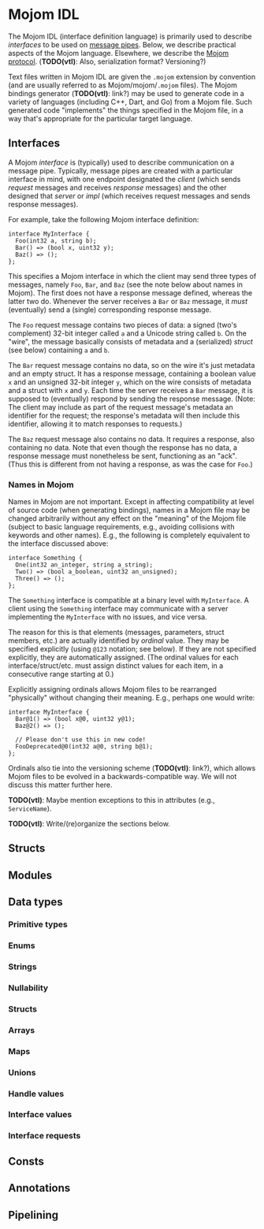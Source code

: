 # Mojom IDL

The Mojom IDL (interface definition language) is primarily used to describe
*interfaces* to be used on [message pipes](message_pipes.md). Below, we describe
practical aspects of the Mojom language. Elsewhere, we describe the [Mojom
protocol](mojom_protocol.md). (**TODO(vtl)**: Also, serialization format?
Versioning?)

Text files written in Mojom IDL are given the `.mojom` extension by convention
(and are usually referred to as Mojom/mojom/`.mojom` files). The Mojom bindings
generator (**TODO(vtl)**: link?) may be used to generate code in a variety of
languages (including C++, Dart, and Go) from a Mojom file. Such generated code
"implements" the things specified in the Mojom file, in a way that's appropriate
for the particular target language.

## Interfaces

A Mojom *interface* is (typically) used to describe communication on a message
pipe. Typically, message pipes are created with a particular interface in mind,
with one endpoint designated the *client* (which sends *request* messages and
receives *response* messages) and the other designed that *server* or *impl*
(which receives request messages and sends response messages).

For example, take the following Mojom interface definition:
```mojom
interface MyInterface {
  Foo(int32 a, string b);
  Bar() => (bool x, uint32 y);
  Baz() => ();
};
```
This specifies a Mojom interface in which the client may send three types of
messages, namely `Foo`, `Bar`, and `Baz` (see the note below about names in
Mojom). The first does not have a response message defined, whereas the latter
two do. Whenever the server receives a `Bar` or `Baz` message, it *must*
(eventually) send a (single) corresponding response message.

The `Foo` request message contains two pieces of data: a signed (two's
complement) 32-bit integer called `a` and a Unicode string called `b`. On the
"wire", the message basically consists of metadata and a (serialized) *struct*
(see below) containing `a` and `b`.

The `Bar` request message contains no data, so on the wire it's just metadata
and an empty struct. It has a response message, containing a boolean value `x`
and an unsigned 32-bit integer `y`, which on the wire consists of metadata and a
struct with `x` and `y`. Each time the server receives a `Bar` message, it is
supposed to (eventually) respond by sending the response message. (Note: The
client may include as part of the request message's metadata an identifier for
the request; the response's metadata will then include this identifier, allowing
it to match responses to requests.)

The `Baz` request message also contains no data. It requires a response, also
containing no data. Note that even though the response has no data, a response
message must nonetheless be sent, functioning as an "ack". (Thus this is
different from not having a response, as was the case for `Foo`.)

### Names in Mojom

Names in Mojom are not important. Except in affecting compatibility at level of
source code (when generating bindings), names in a Mojom file may be changed
arbitrarily without any effect on the "meaning" of the Mojom file (subject to
basic language requirements, e.g., avoiding collisions with keywords and other
names). E.g., the following is completely equivalent to the interface discussed
above:
```mojom
interface Something {
  One(int32 an_integer, string a_string);
  Two() => (bool a_boolean, uint32 an_unsigned);
  Three() => ();
};
```
The `Something` interface is compatible at a binary level with `MyInterface`. A
client using the `Something` interface may communicate with a server
implementing the `MyInterface` with no issues, and vice versa.

The reason for this is that elements (messages, parameters, struct members,
etc.) are actually identified by *ordinal* value. They may be specified
explicitly (using `@123` notation; see below). If they are not specified
explicitly, they are automatically assigned. (The ordinal values for each
interface/struct/etc. must assign distinct values for each item, in a
consecutive range starting at 0.)

Explicitly assigning ordinals allows Mojom files to be rearranged "physically"
without changing their meaning. E.g., perhaps one would write:
```mojom
interface MyInterface {
  Bar@1() => (bool x@0, uint32 y@1);
  Baz@2() => ();

  // Please don't use this in new code!
  FooDeprecated@0(int32 a@0, string b@1);
};
```

Ordinals also tie into the versioning scheme (**TODO(vtl)**: link?), which
allows Mojom files to be evolved in a backwards-compatible way. We will not
discuss this matter further here.

**TODO(vtl)**: Maybe mention exceptions to this in attributes (e.g.,
`ServiceName`).


**TODO(vtl)**: Write/(re)organize the sections below.

## Structs

## Modules

## Data types

### Primitive types

### Enums

### Strings

### Nullability

### Structs

### Arrays

### Maps

### Unions

### Handle values

### Interface values

### Interface requests

## Consts

## Annotations

## Pipelining
